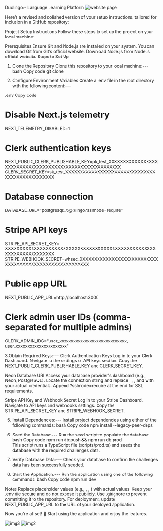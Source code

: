 Duolingo:- Language Learning Platform
![website page](https://github.com/user-attachments/assets/15aa59cb-5199-4e15-9c07-8ac5d356fa6b)

Here’s a revised and polished version of your setup instructions, tailored for inclusion in a GitHub repository:

Project Setup Instructions
Follow these steps to set up the project on your local machine:

Prerequisites
Ensure Git and Node.js are installed on your system.
You can download Git from Git's official website.
Download Node.js from Node.js official website.
Steps to Set Up
1. Clone the Repository
Clone this repository to your local machine:---
bash
Copy code
git clone <repository-url>  

2. Configure Environment Variables
Create a .env file in the root directory with the following content:---

.env
Copy code
# Disable Next.js telemetry  
NEXT_TELEMETRY_DISABLED=1  

# Clerk authentication keys  
NEXT_PUBLIC_CLERK_PUBLISHABLE_KEY=pk_test_XXXXXXXXXXXXXXXXXXXXXXXXXXXXXXXXXXXXXXXXXXXXXXXXXXXXXXXXX  
CLERK_SECRET_KEY=sk_test_XXXXXXXXXXXXXXXXXXXXXXXXXXXXXXXXXXXXXXXXXXXXXXXX  

# Database connection  
DATABASE_URL="postgresql://<user>:<password>@<host>:<port>/lingo?sslmode=require"  

# Stripe API keys  
STRIPE_API_SECRET_KEY= XXXXXXXXXXXXXXXXXXXXXXXXXXXXXXXXXXXXXXXXXXXXXXXXXXXXXXXXXXXXXXXXXXXXX  
STRIPE_WEBHOOK_SECRET=whsec_XXXXXXXXXXXXXXXXXXXXXXXXXXXXXXXXXXXXXXXXXXXXXXXXXXXXXXXX  

# Public app URL  
NEXT_PUBLIC_APP_URL=http://localhost:3000  

# Clerk admin user IDs (comma-separated for multiple admins)  
CLERK_ADMIN_IDS="user_xxxxxxxxxxxxxxxxxxxxxxxxxxxxx, user_xxxxxxxxxxxxxxxxxxxxxx"  

3.Obtain Required Keys:---
Clerk Authentication Keys
Log in to your Clerk Dashboard.
Navigate to the settings or API keys section.
Copy the NEXT_PUBLIC_CLERK_PUBLISHABLE_KEY and CLERK_SECRET_KEY.

Neon Database URI
Access your database provider's dashboard (e.g., Neon, PostgreSQL).
Locate the connection string and replace <user>, <password>, <host>, and <port> with your actual credentials.
Append ?sslmode=require at the end for SSL requirements.

Stripe API Key and Webhook Secret
Log in to your Stripe Dashboard.
Navigate to API keys and webhooks settings.
Copy the STRIPE_API_SECRET_KEY and STRIPE_WEBHOOK_SECRET.

5. Install Dependencies:---
Install project dependencies using either of the following commands:
bash
Copy code
npm install --legacy-peer-deps  

5. Seed the Database:---
Run the seed script to populate the database:
bash
Copy code
npm run db:push && npm run db:prod  
This script runs a TypeScript file (scripts/prod.ts) and seeds the database with the required challenges data.

6. Verify Database Data:---
Check your database to confirm the challenges data has been successfully seeded.

7. Start the Application:---
Run the application using one of the following commands:
bash
Copy code
npm run dev  
  
Notes
Replace placeholder values (e.g., <user>, <password>, <repository-url>) with actual values.
Keep your .env file secure and do not expose it publicly. Use .gitignore to prevent committing it to the repository.
For deployment, update NEXT_PUBLIC_APP_URL to the URL of your deployed application.

Now you're all set! 🎉 Start using the application and enjoy the features.

![img3](https://github.com/user-attachments/assets/d59dd804-4757-4742-8dd2-93179c293216)
![img2](https://github.com/user-attachments/assets/283cfdfe-90e4-4a92-be08-62b2e5a96d72)
